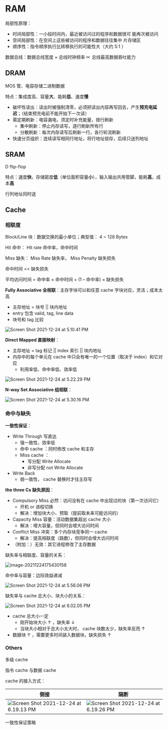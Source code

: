 # RAM

局部性原理：

- 时间局部性：一小段时间内，最近被访问过的程序和数据很可 能再次被访问
- 空间局部性：在空间上这些被访问的程序和数据往往集中 片存储区
- 顺序性：指令顺序执行比转移执行的可能性大（大约 5:1 ）

数据总线：数据总线宽度 × 总线时钟频率 ∝ 总线最高数据吞吐能力

## DRAM

MOS 管、电容存储二进制数据

特点：集成度高、容量**大**、能耗**低**、速度**慢**

- 破坏性读出：读出时被强制清零，必须把读出内容再写回去，产生**预充电延迟**；（结束预充电前不能开始下一次读）
- 需定期刷新：电容漏电，须定时补充能量，按行刷新
    - 集中刷新：停止内存读写，逐行刷新所有行
    - 分散刷新：每次内存读写后刷新一行，各行轮流刷新
- 快速分页组织：连续读写相同行地址，将行地址锁存，后续只送列地址

## SRAM

D flip-flop

特点：速度**快**，存储密度**低**（单位面积容量**小**），输入输出共用管脚，能耗**高**，成本**高**

行列地址同时送

## Cache

### 相联度

Block/Line 块：数据交换的最小单位；典型值： 4 ~ 128 Bytes

Hit 命中： Hit rate 命中率，命中时间

Miss 缺失： Miss Rate 缺失率， Miss Penalty 缺失损失

命中时间 << 缺失损失

平均访问时间 = 命中率 × 命中时间 + (1 – 命中率) × 缺失损失

**Fully Associative 全相联**：主存字块可以和任意 cache 字块对应，灵活；成本太高

- 主存地址 = 块号 || 块内地址
- entry 包含 valid, tag, line data
- 块号和 tag 比较

![Screen Shot 2021-12-24 at 5.10.41 PM](5_RAM.assets/Screen%20Shot%202021-12-24%20at%205.10.41%20PM.png)

**Direct Mapped 直接映射**：

- 主存地址 = tag 标记 || index 索引 || 块内地址
- 内存中的每个单元在 cache 中只会有唯一的一个位置（取决于 index）和它对应
    - 利用率低、命中率低、效率低

![Screen Shot 2021-12-24 at 5.22.29 PM](5_RAM.assets/Screen%20Shot%202021-12-24%20at%205.22.29%20PM.png)



**N-way Set Associative 组相联**：

![Screen Shot 2021-12-24 at 5.30.16 PM](5_RAM.assets/Screen%20Shot%202021-12-24%20at%205.30.16%20PM.png)

### 命中与缺失

**一致性保证**：

- Write Through 写直达
    - 强一致性，效率低
    - 命中 cache ：同时修改 cache 和主存
    - Miss cache ：
        - 写分配 Write Allocate
        - 非写分配 not Write Allocate
- Write Back
    - 弱一致性， cache 替换时才往主存写

**the three Cs 缺失原因**：

- Compulsory Miss 必然：访问没有在 cache 中出现过的块（第一次访问它）
    - 开机 or 进程切换
    - 解决：增加块大小、预取（提前取未来可能访问的）
- Capacity Miss 容量：活动数据集超出 cache 大小
    - 解决：增大容量，但同时会增大访问时间
- Conflict Miss 冲突：多个内存块竞争同一 cache
    - 解决：提高相联度（路数），但同时会增大访问时间
- （附加：）无效：其它进程修改了主存数据

缺失率与相联度、容量的关系：

![image-20211224175430158](5_RAM.assets/image-20211224175430158.png)

命中率与容量：边际效益递减

![Screen Shot 2021-12-24 at 5.56.06 PM](5_RAM.assets/Screen%20Shot%202021-12-24%20at%205.56.06%20PM.png)

缺失率与 cache 总大小、块大小的关系：

![Screen Shot 2021-12-24 at 6.02.05 PM](5_RAM.assets/Screen%20Shot%202021-12-24%20at%206.02.05%20PM.png)

- cache 总大小一定
    - 刚开始块大小 ↑ ，缺失率 ↓ 
    - 当块大小相对于总大小太大时， cache 块数太少，缺失率反而 ↑
- 数据块 ↑ ，需要更多时间装入数据块，缺失损失 ↑

### Others

多级 cache

指令 cache 与数据 cache



cache 的接入方式：

| 侧接                                                         | 隔断                                                         |
| ------------------------------------------------------------ | ------------------------------------------------------------ |
| ![Screen Shot 2021-12-24 at 6.19.13 PM](5_RAM.assets/Screen%20Shot%202021-12-24%20at%206.19.13%20PM.png) | ![Screen Shot 2021-12-24 at 6.19.26 PM](5_RAM.assets/Screen%20Shot%202021-12-24%20at%206.19.26%20PM.png) |



一致性保证策略



